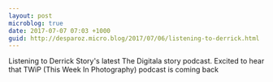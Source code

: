 ```yaml
---
layout: post
microblog: true
date: 2017-07-07 07:03 +1000
guid: http://desparoz.micro.blog/2017/07/06/listening-to-derrick.html
---
```

Listening to Derrick Story's latest The Digitala story podcast. Excited to hear that TWiP (This Week In Photography) podcast is coming back
